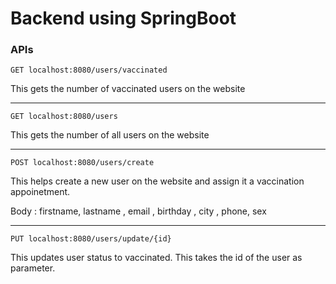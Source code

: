 # Backend using SpringBoot

### APIs

```
GET localhost:8080/users/vaccinated
```

This gets the number of vaccinated users on the website

***

```
GET localhost:8080/users
```

This gets the number of all users on the website

***

```
POST localhost:8080/users/create
```

This helps create a new user on the website and assign it a vaccination appoinetment.

Body : firstname, lastname , email , birthday , city , phone, sex

***

```
PUT localhost:8080/users/update/{id}
```

This updates user status to vaccinated.
This takes the id of the user as parameter.

